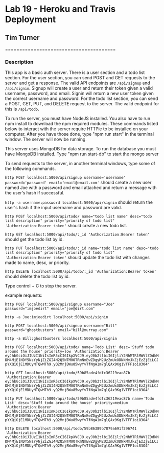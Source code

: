 # Lab 19 - Heroku and Travis Deployment
## Tim Turner
=======================================

### Description

This app is a basic auth server.  There is a user section and a todo list section.  For the user section, you can send POST and GET requests to the server and get a response.  The valid API endpoints are `/api/signup` and `/api/signin`.  Signup will create a user and return their token given a valid username, password, and email.  Signin will return a new user token given the correct username and password.  For the todo list section, you can send a POST, GET, PUT, and DELETE request to the server.  The valid endpoint for this is `/api/todo`.

To run the server, you must have NodeJS installed.  You also have to run npm install to download the npm required modules.  These commands listed below to interact with the server require HTTPie to be installed on your computer.  After you have those done, type "npm run start" in the terminal window.  The server will now be running.

This server uses MongoDB for data storage.  To run the database you must have MongoDB installed.  Type "npm run start-db" to start the mongo server

To send requests to the server, in another terminal windows, type some of the following commands.


`http POST localhost:5000/api/signup username='username' password='password' email='email@email.com'` should create a new user named Joe with a password and email attached and return a message with the user's hash if successful.

`http -a username:password localhost:5000/api/signin` should return the user's hash if the input username and password are valid.

`http POST localhost:5000/api/todo/ name="todo list name" desc="todo list description" priority="priority of todo list" 'Authorization:Bearer token'` should create a new todo list.  

`http GET localhost:5000/api/todo/:_id 'Authorization:Bearer token'` should get the todo list by id.

`http PUT localhost:5000/api/todo/:_id name="todo list name" desc="todo list description" priority="priority of todo list" 'Authorization:Bearer token'` should update the todo list with changes made to name, desc, or priority.

`http DELETE localhost:5000/api/todo/:_id 'Authorization:Bearer token'` should delete the todo list by id.


Type control + C to stop the server.

example requests:

`http POST localhost:5000/api/signup username="Joe" password="imjoedirt" email="joe@dirt.com"`

`http -a Joe:imjoedirt localhost:5000/api/signin`

`http POST localhost:5000/api/signup username="Bill" password="ghostbusters" email="bill@murray.com"`

`http -a Bill:ghostbusters localhost:5000/api/signin`

`http POST localhost:5000/api/todo/ name='Todo List' desc='Stuff todo around the house' priority=low 'Authorization:Bearer eyJhbGciOiJIUzI1NiIsInR5cCI6IkpXVCJ9.eyJ0b2tlbiI6IjliY2NhMTRlMWVlZDdkMDM4MjE1NDY5NzYyNjZiZGI4N2Q5NTM0OTRmNmEwZDgyM2UzZmUxODNkMmJkZjEzZjEiLCJpYXQiOjE1MDUyNTQwMTh9.yQ2MnjBWu85wyYvTfNgA1m7glQAx9Kg1VTFF1oi83O4'`

`http GET localhost:5000/api/todo/59b85ade4fdfc36219eac87b 'Authorization:Bearer eyJhbGciOiJIUzI1NiIsInR5cCI6IkpXVCJ9.eyJ0b2tlbiI6IjliY2NhMTRlMWVlZDdkMDM4MjE1NDY5NzYyNjZiZGI4N2Q5NTM0OTRmNmEwZDgyM2UzZmUxODNkMmJkZjEzZjEiLCJpYXQiOjE1MDUyNTQwMTh9.yQ2MnjBWu85wyYvTfNgA1m7glQAx9Kg1VTFF1oi83O4'`

`http PUT localhost:5000/api/todo/59b85ade4fdfc36219eac87b name='Todo List' desc='Stuff todo around the house' priority=medium 'Authorization:Bearer eyJhbGciOiJIUzI1NiIsInR5cCI6IkpXVCJ9.eyJ0b2tlbiI6IjliY2NhMTRlMWVlZDdkMDM4MjE1NDY5NzYyNjZiZGI4N2Q5NTM0OTRmNmEwZDgyM2UzZmUxODNkMmJkZjEzZjEiLCJpYXQiOjE1MDUyNTQwMTh9.yQ2MnjBWu85wyYvTfNgA1m7glQAx9Kg1VTFF1oi83O4'`

`http DELETE localhost:5000/api/todo/59b86389b7879a691f296741 'Authorization:Bearer eyJhbGciOiJIUzI1NiIsInR5cCI6IkpXVCJ9.eyJ0b2tlbiI6IjliY2NhMTRlMWVlZDdkMDM4MjE1NDY5NzYyNjZiZGI4N2Q5NTM0OTRmNmEwZDgyM2UzZmUxODNkMmJkZjEzZjEiLCJpYXQiOjE1MDUyNTQwMTh9.yQ2MnjBWu85wyYvTfNgA1m7glQAx9Kg1VTFF1oi83O4'`
